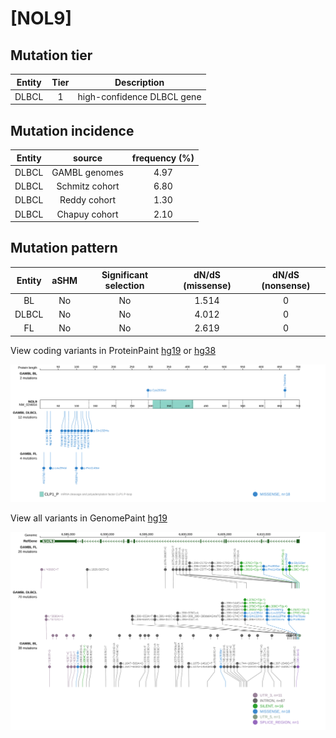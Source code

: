 # [NOL9]

## Mutation tier

|Entity|Tier|Description               |
|:------:|:----:|--------------------------|
|DLBCL |1   |high-confidence DLBCL gene|
## Mutation incidence

|Entity|source        |frequency (%)|
|:------:|:--------------:|:-------------:|
|DLBCL |GAMBL genomes |4.97         |
|DLBCL |Schmitz cohort|6.80         |
|DLBCL |Reddy cohort  |1.30         |
|DLBCL |Chapuy cohort |2.10         |

## Mutation pattern

|Entity|aSHM|Significant selection|dN/dS (missense)|dN/dS (nonsense)|
|:------:|:----:|:---------------------:|:----------------:|:----------------:|
|BL    |No  |No                   |1.514           |0               |
|DLBCL |No  |No                   |4.012           |0               |
|FL    |No  |No                   |2.619           |0               |



View coding variants in ProteinPaint [hg19](https://www.bcgsc.ca/downloads/morinlab/GAMBL/test/genes/NOL9_protein.html)  or [hg38](https://www.bcgsc.ca/downloads/morinlab/GAMBL/test/genes/NOL9_protein_hg38.html)

![image](images/proteinpaint/NOL9_NM_024654.svg)

View all variants in GenomePaint [hg19](https://www.bcgsc.ca/downloads/morinlab/GAMBL/test/genes/NOL9.html)

![image](images/proteinpaint/NOL9.svg)

